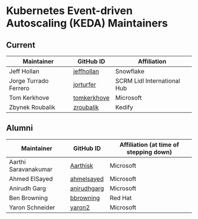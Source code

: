# Kubernetes Event-driven Autoscaling (KEDA) Maintainers

## Current

| Maintainer            | GitHub ID                                     | Affiliation                  |
| --------------------- | --------------------------------------------- | ---------------------------- |
| Jeff Hollan           | [jeffhollan](https://github.com/jeffhollan)   | Snowflake                    |
| Jorge Turrado Ferrero | [jorturfer](https://github.com/jorturfer)     | SCRM Lidl International Hub  |
| Tom Kerkhove          | [tomkerkhove](https://github.com/tomkerkhove) | Microsoft                    |
| Zbynek Roubalik       | [zroubalik](https://github.com/zroubalik)     | Kedify                       |

## Alumni

| Maintainer           | GitHub ID                                     | Affiliation (at time of stepping down) |
| -------------------- | --------------------------------------------- | ----------- |
| Aarthi Saravanakumar | [Aarthisk](https://github.com/Aarthisk)       | Microsoft   |
| Ahmed ElSayed        | [ahmelsayed](https://github.com/ahmelsayed)   | Microsoft   |
| Anirudh Garg         | [anirudhgarg](https://github.com/anirudhgarg) | Microsoft   |
| Ben Browning         | [bbrowning](https://github.com/bbrowning)     | Red Hat     |
| Yaron Schneider      | [yaron2](https://github.com/yaron2)           | Microsoft   |
